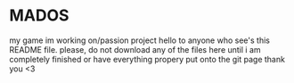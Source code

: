 # MADOS
my game im working on/passion project
hello to anyone who see's this README file.
please, do not download any of the files here until i am completely finished or have everything propery put onto the git page
thank you <3
